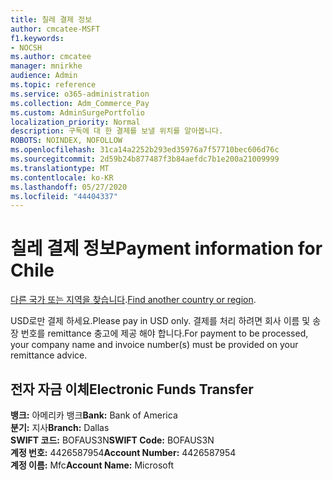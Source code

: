 ```yaml
---
title: 칠레 결제 정보
author: cmcatee-MSFT
f1.keywords:
- NOCSH
ms.author: cmcatee
manager: mnirkhe
audience: Admin
ms.topic: reference
ms.service: o365-administration
ms.collection: Adm_Commerce_Pay
ms.custom: AdminSurgePortfolio
localization_priority: Normal
description: 구독에 대 한 결제를 보낼 위치를 알아봅니다.
ROBOTS: NOINDEX, NOFOLLOW
ms.openlocfilehash: 31ca14a2252b293ed35976a7f57710bec606d76c
ms.sourcegitcommit: 2d59b24b877487f3b84aefdc7b1e200a21009999
ms.translationtype: MT
ms.contentlocale: ko-KR
ms.lasthandoff: 05/27/2020
ms.locfileid: "44404337"
---
```

# <a name="payment-information-for-chile"></a><span data-ttu-id="3150a-103">칠레 결제 정보</span><span class="sxs-lookup"><span data-stu-id="3150a-103">Payment information for Chile</span></span>

<span data-ttu-id="3150a-104">[다른 국가 또는 지역을 찾습니다](../billing-and-payments/pay-for-your-subscription.md).</span><span class="sxs-lookup"><span data-stu-id="3150a-104">[Find another country or region](../billing-and-payments/pay-for-your-subscription.md).</span></span>

<span data-ttu-id="3150a-105">USD로만 결제 하세요.</span><span class="sxs-lookup"><span data-stu-id="3150a-105">Please pay in USD only.</span></span> <span data-ttu-id="3150a-106">결제를 처리 하려면 회사 이름 및 송장 번호를 remittance 충고에 제공 해야 합니다.</span><span class="sxs-lookup"><span data-stu-id="3150a-106">For payment to be processed, your company name and invoice number(s) must be provided on your remittance advice.</span></span>

## <a name="electronic-funds-transfer"></a><span data-ttu-id="3150a-107">전자 자금 이체</span><span class="sxs-lookup"><span data-stu-id="3150a-107">Electronic Funds Transfer</span></span>

<span data-ttu-id="3150a-108">**뱅크:** 아메리카 뱅크</span><span class="sxs-lookup"><span data-stu-id="3150a-108">**Bank:** Bank of America</span></span>  
<span data-ttu-id="3150a-109">**분기:** 지사</span><span class="sxs-lookup"><span data-stu-id="3150a-109">**Branch:** Dallas</span></span>  
<span data-ttu-id="3150a-110">**SWIFT 코드:** BOFAUS3N</span><span class="sxs-lookup"><span data-stu-id="3150a-110">**SWIFT Code:** BOFAUS3N</span></span>  
<span data-ttu-id="3150a-111">**계정 번호:** 4426587954</span><span class="sxs-lookup"><span data-stu-id="3150a-111">**Account Number:** 4426587954</span></span>  
<span data-ttu-id="3150a-112">**계정 이름:** Mfc</span><span class="sxs-lookup"><span data-stu-id="3150a-112">**Account Name:** Microsoft</span></span>  